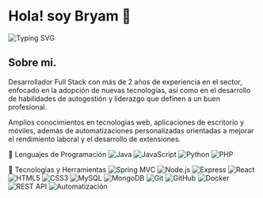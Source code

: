 # Hola! soy Bryam 👋

![Typing SVG](https://readme-typing-svg.demolab.com?font=Fira+Code&weight=500&size=18&duration=5000&pause=1500&center=true&vCenter=true&width=600&lines=Full+Stack+Developer;Automatizaciones+y+desarrollo+de+soluciones)

## Sobre mi.

Desarrollador Full Stack con más de 2 años de experiencia en el sector, enfocado en la adopción de nuevas tecnologías, así como en el desarrollo de habilidades de autogestión y liderazgo que definen a un buen profesional.

Amplios conocimientos en tecnologías web, aplicaciones de escritorio y móviles, además de automatizaciones personalizadas orientadas a mejorar el rendimiento laboral y el desarrollo de extensiones.

🧠 Lenguajes de Programación
![Java](https://img.shields.io/badge/Java-ED8B00?style=for-the-badge&logo=java&logoColor=white)
![JavaScript](https://img.shields.io/badge/JavaScript-F7DF1E?style=for-the-badge&logo=javascript&logoColor=black)
![Python](https://img.shields.io/badge/Python-3776AB?style=for-the-badge&logo=python&logoColor=white)
![PHP](https://img.shields.io/badge/PHP-777BB4?style=for-the-badge&logo=php&logoColor=white)

🧰 Tecnologías y Herramientas
![Spring MVC](https://img.shields.io/badge/Spring_MVC-6DB33F?style=for-the-badge&logo=spring&logoColor=white)
![Node.js](https://img.shields.io/badge/Node.js-339933?style=for-the-badge&logo=nodedotjs&logoColor=white)
![Express](https://img.shields.io/badge/Express.js-000000?style=for-the-badge&logo=express&logoColor=white)
![React](https://img.shields.io/badge/React-20232A?style=for-the-badge&logo=react&logoColor=61DAFB)
![HTML5](https://img.shields.io/badge/HTML5-E34F26?style=for-the-badge&logo=html5&logoColor=white)
![CSS3](https://img.shields.io/badge/CSS3-1572B6?style=for-the-badge&logo=css3&logoColor=white)
![MySQL](https://img.shields.io/badge/MySQL-00758F?style=for-the-badge&logo=mysql&logoColor=white)
![MongoDB](https://img.shields.io/badge/MongoDB-4EA94B?style=for-the-badge&logo=mongodb&logoColor=white)
![Git](https://img.shields.io/badge/Git-F05032?style=for-the-badge&logo=git&logoColor=white)
![GitHub](https://img.shields.io/badge/GitHub-100000?style=for-the-badge&logo=github&logoColor=white)
![Docker](https://img.shields.io/badge/Docker-2496ED?style=for-the-badge&logo=docker&logoColor=white)
![REST API](https://img.shields.io/badge/REST_API-02569B?style=for-the-badge&logo=swagger&logoColor=white)
![Automatización](https://img.shields.io/badge/Automatizaciones-FF9800?style=for-the-badge)

